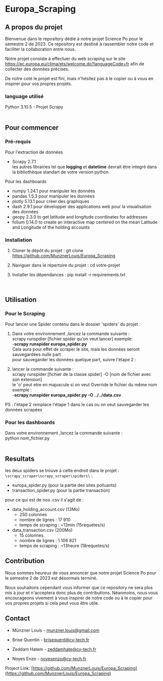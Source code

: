 # Europa_Scraping


## A propos du projet

Bienvenue dans le repository dédié à notre projet Science Po pour le semestre 2 de 2023. Ce repository est destiné à rassembler notre code et faciliter la collaboration entre nous.

Notre projet consiste à effectuer du web scraping sur le site https://ec.europa.eu/clima/ets/welcome.do?languageCode=fr afin de collecter des données précises.

De notre coté le projet est fini, mais n'hésitez pas à le copier ou à vous en inspirer pour vos propres projets.


### language utilisé

Python 3.10.5 - Projet Scrapy  
<br>


<!-- GETTING STARTED -->
## Pour commencer

### Pré-requis

Pour l'extraction de données
- Scrapy 2.7.1  
les autres librairies tel que **logging** et **datetime** devrait être integré dans la bibliothèque standart de votre version python  

Pour les dashboards
- numpy 1.24.1 pour manipuler les données
- pandas 1.5.3 pour manipuler les données
- plotly 5.13.1 pour créer des graphiques
- dash 2.9.1 pour développer des applications web pour la visualisation des données
- geopy 2.3.0 to get latitude and longitude coordinates for addresses 
- folium 0.14.0 to create an interactive map centered on the mean Latitude and Longitude of the holding accounts

### Installation

1. Cloner le dépôt du projet : git clone https://github.com/MunznerLouis/Europa_Scraping

2. Naviguer dans le répertoire du projet : cd votre-projet

3. Installer les dépendances : pip install -r requirements.txt  
<br>


<!-- USAGE EXAMPLES -->
## Utilisation
### Pour le Scraping
Pour lancer une Spider contenu dans le dossier 'spiders' du projet :    
  
1. Dans votre environnement ,lancez la commande suivante :  
scrapy runspdier [fichier spider qu'on veut lancer] exemple:  
-**scrapy runspider europa_spider.py**  
Cela aura pour effet de scraper le site, mais les données seront sauvegardées nulle part  
pour sauvegarder les données quelque part, suivre l'étape 2 : 

2. lancer la commande suivante :   
scrapy runspider [fichier de la classe spider] -O [nom de fichier avec son extension]  
le 'o' peut etre en majuscule si on veut Override le fichier du même nom  
exemple :  
-**scrapy runspider europa_spider.py -O ../../data.csv**    
  
PS : l'étape 2 remplace l'étape 1 dans le cas ou on veut sauvegarder les données scrapées  

### Pour les dashboards
Dans votre environnement ,lancez la commande suivante :  
python nom_fichier.py  
<br>

## Resultats 

les deux spiders se trouve à cette endroit dans le projet  :
```\scrapy_scraper\scrapy_scraper\spiders\```  :

- europa_spider.py  (pour la partie des sites polluants)
- transaction_spider.py  (pour la partie transaction)

pour ce qui est de nos .csv il s'agit de :
- data_holding_account.csv  (13Mo)
    - 250 colonnes
    - nombre de lignes : 17 910
    - temps de scraping : ~13min (15requetes/s)
- data_transaction.csv  (200Mo)
    - 15 colonnes
    - nombre de lignes : 1 106 821
    - temps de scraping : ~13heure (18requetes/s)

<!-- CONTRIBUTING -->
## Contribution

Nous sommes heureux de vous annoncer que notre projet Science Po pour le semestre 2 de 2023 est désormais terminé.

Nous souhaitons cependant vous informer que ce repository ne sera plus mis à jour et n'acceptera donc plus de contributions. Néanmoins, nous vous encourageons vivement à vous inspirer de notre code ou à le copier pour vos propres projets si cela peut vous être utile.

<!-- CONTACT -->
## Contact

- Münzner Louis - munzner.louis@gmail.com 

- Brise Quentin - brisequent@cy-tech.fr 

- Zeddam Hatem - zeddamhate@cy-tech.fr  

- Noyes Enzo - noyesenzo@cy-tech.fr   

Project Link: [https://github.com/MunznerLouis/Europa_Scraping](https://github.com/MunznerLouis/Europa_Scraping)


